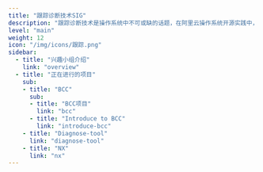 ```yaml
---
title: "跟踪诊断技术SIG"
description: "跟踪诊断技术是操作系统中不可或缺的话题，在阿里云操作系统开源实践中，既有基于 eBPF 技术、bcc 工具的新型内核诊断案例，又有基于内核统计接口的各内核子系统 SLI / Tracing 框架，更有万众瞩目的，在阿里内部“双十一”中大放异彩的 Ali-Diagnose。这些都将在跟踪诊断技术兴趣组中一一呈现。"
level: "main"
weight: 12
icon: "/img/icons/跟踪.png"
sidebar:
  - title: "兴趣小组介绍"
    link: "overview"
  - title: "正在进行的项目"
    sub:
    - title: "BCC"
      sub:
      - title: "BCC项目"
        link: "bcc"
      - title: "Introduce to BCC"
        link: "introduce-bcc"
    - title: "Diagnose-tool"
      link: "diagnose-tool"
    - title: "NX"
      link: "nx"
---
```

